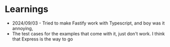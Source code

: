 # Learnings

- 2024/09/03 - Tried to make Fastify work with Typescript, and boy was it annoying,
- The test cases for the examples that come with it, just don't work. I think that Express is the way to go
